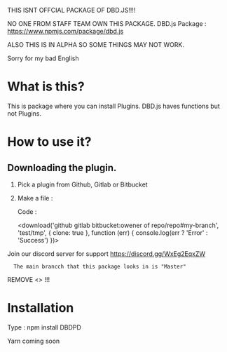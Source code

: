 THIS ISNT OFFCIAL PACKAGE OF DBD.JS!!!!

NO ONE FROM STAFF TEAM OWN THIS PACKAGE.
DBD.js Package : https://www.npmjs.com/package/dbd.js

ALSO THIS IS IN ALPHA SO SOME THINGS MAY NOT WORK.

Sorry for my bad English 

# What is this?

This is package where you can install Plugins. DBD.js haves functions but not Plugins. 

# How to use it?

## Downloading the plugin.

1. Pick a plugin from Github, Gitlab or Bitbucket
2. Make a file :

    Code :

      <download('github gitlab bitbucket:owener of repo/repo#my-branch', 'test/tmp', { clone: true }, function (err) {
  console.log(err ? 'Error' : 'Success')
})>

Join our discord server for support https://discord.gg/WxEg2EqxZW

      
      The main brancch that this package looks in is "Master"
      
  REMOVE <> !!! 


# Installation
Type : npm install DBDPD

Yarn coming soon

